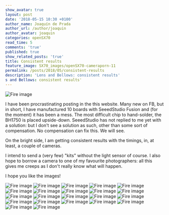 ```yaml
---
show_avatar: true
layout: post
date: '2018-05-15 10:30 +0100'
author_name: Joaquín de Prada
author_url: /author/joaquin
author_avatar: joaquin
categories: openSX70
read_time: 5
comments: 'true'
published: true
show_related_posts: 'true'
title: Consistent results
feature_image: SX70_images/openSX70-cameraporn-11
permalink: /posts/2018/05/consistent-results
description: 'Lens and Bellows: consistent results'
s and Bellows: consistent results'
---
```


![Fire image]({{site.url}}/{{site.baseurl}}img/2018/05/opensx70-consistent-results-1.jpg)

I have been procrastinating posting in the this website. Many new on FB, but in short, I have manufactured 10 boards with SeeedStudio Fusion and (for the moment) it has been a mess. The most difficult chip to hand-solder, the BH1750 is placed upside-down. SeeedStudio has not replied to me yet with a solution: but I don't see a solution as such, other than some sort of compensation. No compensation can fix this. We will see.

On the bright side, I am getting consistent results with the timings, in, at least, a couple of cameras.

I intend to send a (very few) "kits" without the light sensor of course. I also hope to borrow a camera to one of my favourite photographers: all this gives me creeps as I don't really know what will happen.

I hope you like the images!

![Fire image]({{site.url}}/{{site.baseurl}}img/2018/05/opensx70-consistent-results-2.jpg)
![Fire image]({{site.url}}/{{site.baseurl}}img/2018/05/opensx70-consistent-results-3.jpg)
![Fire image]({{site.url}}/{{site.baseurl}}img/2018/05/opensx70-consistent-results-4.jpg)
![Fire image]({{site.url}}/{{site.baseurl}}img/2018/05/opensx70-consistent-results-5.jpg)
![Fire image]({{site.url}}/{{site.baseurl}}img/2018/05/opensx70-consistent-results-6.jpg)
![Fire image]({{site.url}}/{{site.baseurl}}img/2018/05/opensx70-consistent-results-7.jpg)
![Fire image]({{site.url}}/{{site.baseurl}}img/2018/05/opensx70-consistent-results-8.jpg)
![Fire image]({{site.url}}/{{site.baseurl}}img/2018/05/opensx70-consistent-results-9.jpg)
![Fire image]({{site.url}}/{{site.baseurl}}img/2018/05/opensx70-consistent-results-10.jpg)
![Fire image]({{site.url}}/{{site.baseurl}}img/2018/05/opensx70-consistent-results-11.jpg)
![Fire image]({{site.url}}/{{site.baseurl}}img/2018/05/opensx70-consistent-results-12.jpg)
![Fire image]({{site.url}}/{{site.baseurl}}img/2018/05/opensx70-consistent-results-13.jpg)
![Fire image]({{site.url}}/{{site.baseurl}}img/2018/05/opensx70-consistent-results-14.jpg)
![Fire image]({{site.url}}/{{site.baseurl}}img/2018/05/opensx70-consistent-results-15.jpg)
![Fire image]({{site.url}}/{{site.baseurl}}img/2018/05/opensx70-consistent-results-16.jpg)
![Fire image]({{site.url}}/{{site.baseurl}}img/2018/05/opensx70-consistent-results-17.jpg)
![Fire image]({{site.url}}/{{site.baseurl}}img/2018/05/opensx70-consistent-results-18.jpg)
![Fire image]({{site.url}}/{{site.baseurl}}img/2018/05/opensx70-consistent-results-19.jpg)
![Fire image]({{site.url}}/{{site.baseurl}}img/2018/05/opensx70-consistent-results-20.jpg)
![Fire image]({{site.url}}/{{site.baseurl}}img/2018/05/opensx70-consistent-results-21.jpg)
![Fire image]({{site.url}}/{{site.baseurl}}img/2018/05/opensx70-consistent-results-22.jpg)
![Fire image]({{site.url}}/{{site.baseurl}}img/2018/05/opensx70-consistent-results-23.jpg)
